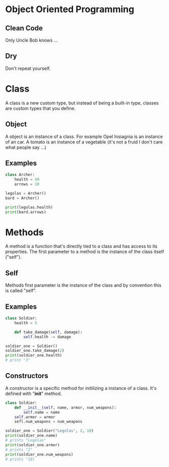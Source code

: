 # Object Oriented Programming

## Clean Code

Only Uncle Bob knows ...

## Dry

Don't repeat yourself.

# Class

A class is a new custom type, but instead of being a built-in type, classes are custom types that you define.

## Object

A object is an instance of a class. For example Opel Insiagnia is an instance of an car. A tomato is an instance of a vegetable (it's not a fruid I don't care what people say ...)

## Examples

```python
class Archer:
    health = 40
    arrows = 10

legolas = Archer()
bard = Archer()

print(legolas.health)
print(bard.arrows)
```

# Methods

A method is a function that's directly tied to a class and has access to its properties.
The first parameter to a method is the instance of the class itself ("self").

## Self
Methods first parameter is the instance of the class and by convention this is called "self".

## Examples

```python
class Soldier:
    health = 5

    def take_damage(self, damage):
        self.health -= damage

soldier_one = Soldier()
soldier_one.take_damage(2)
print(soldier_one.health)
# print "3"
```

## Constructors

A constructor is a specific method for initilizing a instance of a class.
It's defined with "__init__" method.

```python
class Soldier:
    def __init__(self, name, armor, num_weapons):
        self.name = name
	self.armor = armor
	sefl.num_weapons = num_weapons

soldier_one = Soldier("Legolas", 2, 10)
print(soldier_one.name)
# prints "Legolas"
print(soldier_one.armor)
# prints "2"
print(soldier_one.num_weapons)
# prints "10)
```
